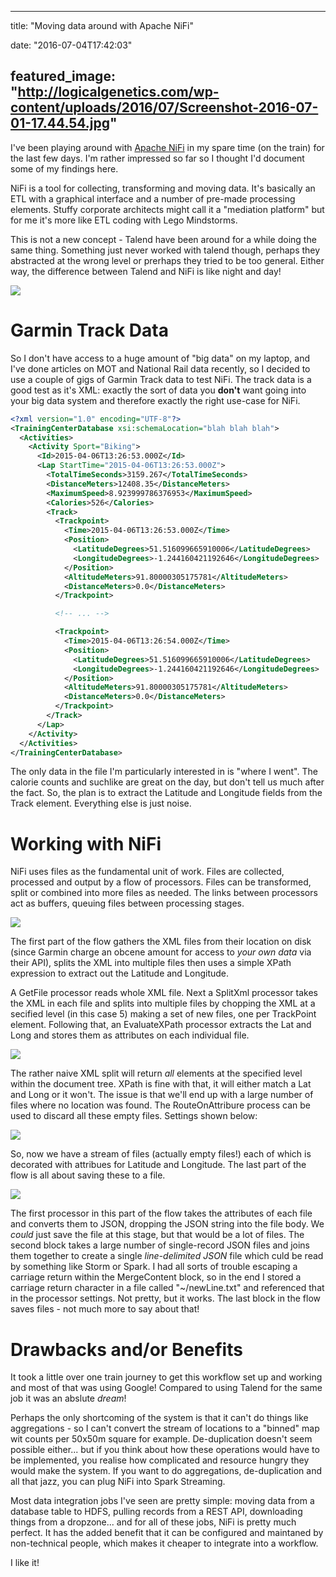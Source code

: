 
---
title: "Moving data around with Apache NiFi"

date: "2016-07-04T17:42:03"

featured_image: "http://logicalgenetics.com/wp-content/uploads/2016/07/Screenshot-2016-07-01-17.44.54.jpg"
---


I've been playing around with <a href="https://nifi.apache.org/">Apache NiFi</a> in my spare time (on the train) for the last few days. I'm rather impressed so far so I thought I'd document some of my findings here.

NiFi is a tool for collecting, transforming and moving data. It's basically an ETL with a graphical interface and a number of pre-made processing elements. Stuffy corporate architects might call it a "mediation platform" but for me it's more like ETL coding with Lego Mindstorms.

This is not a new concept - Talend have been around for a while doing the same thing. Something just never worked with talend though, perhaps they abstracted at the wrong level or prerhaps they tried to be too general. Either way, the difference between Talend and NiFi is like night and day!

<a href="http://logicalgenetics.com/moving-data-around-with-apache-nifi/screenshot-2016-07-01-17-44-54/"><img src="/images/moving-data-around-with-apache-nifi/Screenshot-2016-07-01-17.44.54.jpg"/></a>

# Garmin Track Data
So I don't have access to a huge amount of "big data" on my laptop, and I've done articles on MOT and National Rail data recently, so I decided to use a couple of gigs of Garmin Track data to test NiFi. The track data is a good test as it's XML: exactly the sort of data you **don't** want going into your big data system and therefore exactly the right use-case for NiFi.
```xml
<?xml version="1.0" encoding="UTF-8"?>
<TrainingCenterDatabase xsi:schemaLocation="blah blah blah">
  <Activities>
    <Activity Sport="Biking">
      <Id>2015-04-06T13:26:53.000Z</Id>
      <Lap StartTime="2015-04-06T13:26:53.000Z">
        <TotalTimeSeconds>3159.267</TotalTimeSeconds>
        <DistanceMeters>12408.35</DistanceMeters>
        <MaximumSpeed>8.923999786376953</MaximumSpeed>
        <Calories>526</Calories>
        <Track>
          <Trackpoint>
            <Time>2015-04-06T13:26:53.000Z</Time>
            <Position>
              <LatitudeDegrees>51.516099665910006</LatitudeDegrees>
              <LongitudeDegrees>-1.244160421192646</LongitudeDegrees>
            </Position>
            <AltitudeMeters>91.80000305175781</AltitudeMeters>
            <DistanceMeters>0.0</DistanceMeters>
          </Trackpoint>

          <!-- ... -->

          <Trackpoint>
            <Time>2015-04-06T13:26:54.000Z</Time>
            <Position>
              <LatitudeDegrees>51.516099665910006</LatitudeDegrees>
              <LongitudeDegrees>-1.244160421192646</LongitudeDegrees>
            </Position>
            <AltitudeMeters>91.80000305175781</AltitudeMeters>
            <DistanceMeters>0.0</DistanceMeters>
          </Trackpoint>
        </Track>
      </Lap>
    </Activity>
  </Activities>
</TrainingCenterDatabase>
```
The only data in the file I'm particularly interested in is "where I went". The calorie counts and suchlike are great on the day, but don't tell us much after the fact. So, the plan is to extract the Latitude and Longitude fields from the Track element. Everything else is just noise.

# Working with NiFi

NiFi uses files as the fundamental unit of work. Files are collected, processed and output by a flow of processors. Files can be transformed, split or combined into more files as needed. The links between processors act as buffers, queuing files between processing stages.

<a href="http://logicalgenetics.com/moving-data-around-with-apache-nifi/screenshot-2016-07-04-07-40-18/"><img src="/images/moving-data-around-with-apache-nifi/Screenshot-2016-07-04-07.40.18.jpg"/></a>

The first part of the flow gathers the XML files from their location on disk (since Garmin charge an obcene amount for access to *your own data* via their API), splits the XML into multiple files then uses a simple XPath expression to extract out the Latitude and Longitude.

A GetFile processor reads whole XML file. Next a SplitXml processor takes the XML in each file and splits into multiple files by chopping the XML at a secified level (in this case 5) making a set of new files, one per TrackPoint element. Following that, an EvaluateXPath processor extracts the Lat and Long and stores them as attributes on each individual file.

<a href="http://logicalgenetics.com/moving-data-around-with-apache-nifi/screenshot-2016-07-04-07-47-49/"><img src="/images/moving-data-around-with-apache-nifi/Screenshot-2016-07-04-07.47.49.jpg"/></a>

The rather naive XML split will return *all* elements at the specified level within the document tree. XPath is fine with that, it will either match a Lat and Long or it won't. The issue is that we'll end up with a large number of files where no location was found. The RouteOnAttribure process can be used to discard all these empty files. Settings shown below:

<a href="http://logicalgenetics.com/moving-data-around-with-apache-nifi/screenshot-2016-07-04-18-28-52/"><img src="/images/moving-data-around-with-apache-nifi/Screenshot-2016-07-04-18.28.52.png"/></a>

So, now we have a stream of files (actually empty files!) each of which is decorated with attribues for Latitude and Longitude. The last part of the flow is all about saving these to a file.

<a href="http://logicalgenetics.com/moving-data-around-with-apache-nifi/screenshot-2016-07-04-18-31-06/"><img src="/images/moving-data-around-with-apache-nifi/Screenshot-2016-07-04-18.31.06.jpg"/></a>

The first processor in this part of the flow takes the attributes of each file and converts them to JSON, dropping the JSON string into the file body. We *could* just save the file at this stage, but that would be a lot of files. The second block takes a large number of single-record JSON files and joins them together to create a single *line-delimited JSON* file which culd be read by something like Storm or Spark. I had all sorts of trouble escaping a carriage return within the MergeContent block, so in the end I stored a carriage return character in a file called "~/newLine.txt" and referenced that in the processor settings. Not pretty, but it works. The last block in the flow saves files - not much more to say about that!

# Drawbacks and/or Benefits

It took a little over one train journey to get this workflow set up and working and most of that was using Google! Compared to using Talend for the same job it was an abslute *dream*! 

Perhaps the only shortcoming of the system is that it can't do things like aggregations - so I can't convert the stream of locations to a "binned" map wit counts per 50x50m square for example. De-duplication doesn't seem possible either... but if you think about how these operations would have to be implemented, you realise how complicated and resource hungry they would make the system.  If you want to do aggregations, de-duplication and all that jazz, you can plug NiFi into Spark Streaming.

Most data integration jobs I've seen are pretty simple: moving data from a database table to HDFS, pulling records from a REST API, downloading things from a dropzone... and for all of these jobs, NiFi is pretty much perfect. It has the added benefit that it can be configured and maintaned by non-technical people, which makes it cheaper to integrate into a workflow.

I like it!